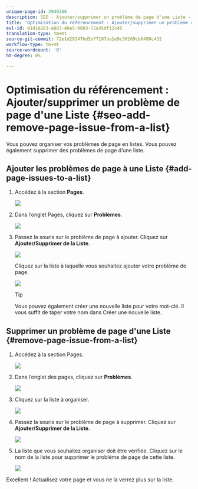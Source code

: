 ```yaml
---
unique-page-id: 2949266
description: SEO - Ajouter/supprimer un problème de page d'une Liste - Marketo Docs - Documentation du produit
title: 'Optimisation du référencement : Ajouter/supprimer un problème de page d''une Liste'
exl-id: 41d16263-a083-40a5-9003-72a35df12c45
translation-type: tm+mt
source-git-commit: 72e1d29347bd5b77107da1e9c30169cb6490c432
workflow-type: tm+mt
source-wordcount: '0'
ht-degree: 0%

---
```


# Optimisation du référencement : Ajouter/supprimer un problème de page d&#39;une Liste {#seo-add-remove-page-issue-from-a-list}

Vous pouvez organiser vos problèmes de page en listes. Vous pouvez également supprimer des problèmes de page d’une liste.

## Ajouter les problèmes de page à une Liste {#add-page-issues-to-a-list}

1. Accédez à la section **Pages**.

   ![](assets/image2014-9-18-14-3a3-3a10.png)

1. Dans l’onglet Pages, cliquez sur **Problèmes**.

   ![](assets/image2014-9-18-14-3a3-3a18.png)

1. Passez la souris sur le problème de page à ajouter. Cliquez sur **Ajouter/Supprimer de la Liste**.

   ![](assets/image2014-9-18-14-3a3-3a40.png)

   Cliquez sur la liste à laquelle vous souhaitez ajouter votre problème de page.

   ![](assets/image2014-9-18-14-3a3-3a44.png)

   >[!TIP]
   >
   >Vous pouvez également créer une nouvelle liste pour votre mot-clé. Il vous suffit de taper votre nom dans Créer une nouvelle liste.

## Supprimer un problème de page d&#39;une Liste {#remove-page-issue-from-a-list}

1. Accédez à la section Pages.

   ![](assets/image2014-9-18-14-3a4-3a8.png)

1. Dans l’onglet des pages, cliquez sur **Problèmes**.

   ![](assets/image2014-9-18-14-3a4-3a22.png)

1. Cliquez sur la liste à organiser.

   ![](assets/image2014-9-18-14-3a4-3a29.png)

1. Passez la souris sur le problème de page à supprimer. Cliquez sur **Ajouter/Supprimer de la Liste**.

   ![](assets/image2014-9-18-14-3a4-3a38.png)

1. La liste que vous souhaitez organiser doit être vérifiée. Cliquez sur le nom de la liste pour supprimer le problème de page de cette liste.

   ![](assets/image2014-9-18-14-3a4-3a52.png)

Excellent ! Actualisez votre page et vous ne la verrez plus sur la liste.
